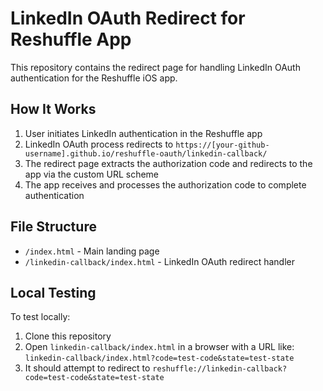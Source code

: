 # LinkedIn OAuth Redirect for Reshuffle App

This repository contains the redirect page for handling LinkedIn OAuth authentication for the Reshuffle iOS app.

## How It Works

1. User initiates LinkedIn authentication in the Reshuffle app
2. LinkedIn OAuth process redirects to `https://[your-github-username].github.io/reshuffle-oauth/linkedin-callback/`
3. The redirect page extracts the authorization code and redirects to the app via the custom URL scheme
4. The app receives and processes the authorization code to complete authentication

## File Structure

- `/index.html` - Main landing page
- `/linkedin-callback/index.html` - LinkedIn OAuth redirect handler

## Local Testing

To test locally:
1. Clone this repository
2. Open `linkedin-callback/index.html` in a browser with a URL like:
   `linkedin-callback/index.html?code=test-code&state=test-state`
3. It should attempt to redirect to `reshuffle://linkedin-callback?code=test-code&state=test-state` 